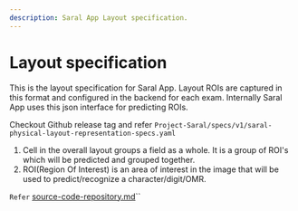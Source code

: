 ```yaml
---
description: Saral App Layout specification.
---
```


# Layout specification

This is the layout specification for Saral App. Layout ROIs are captured in this format and configured in the backend for each exam. Internally Saral App uses this json interface for predicting ROIs.

Checkout Github release tag and refer `Project-Saral/specs/v1/saral-physical-layout-representation-specs.yaml`

1. Cell in the overall layout groups a field as a whole. It is a group of ROI's which will be predicted and grouped together.
2. ROI(Region Of Interest) is an area of interest in the image that will be used to predict/recognize a character/digit/OMR.

`Refer` [source-code-repository.md](../../engage/source-code-repository.md "mention")\`\`
